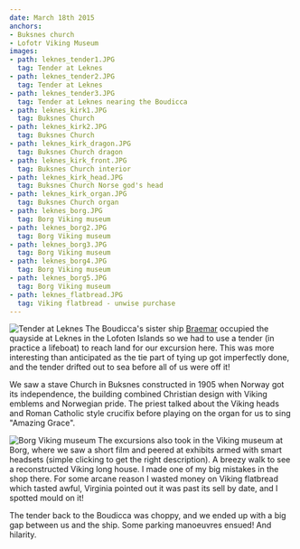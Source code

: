 ```yaml
---
date: March 18th 2015
anchors:
- Buksnes church
- Lofotr Viking Museum
images:
- path: leknes_tender1.JPG
  tag: Tender at Leknes
- path: leknes_tender2.JPG
  tag: Tender at Leknes
- path: leknes_tender3.JPG
  tag: Tender at Leknes nearing the Boudicca
- path: leknes_kirk1.JPG
  tag: Buksnes Church
- path: leknes_kirk2.JPG
  tag: Buksnes Church
- path: leknes_kirk_dragon.JPG
  tag: Buksnes Church dragon
- path: leknes_kirk_front.JPG
  tag: Buksnes Church interior
- path: leknes_kirk_head.JPG
  tag: Buksnes Church Norse god's head
- path: leknes_kirk_organ.JPG
  tag: Buksnes Church organ
- path: leknes_borg.JPG
  tag: Borg Viking museum
- path: leknes_borg2.JPG
  tag: Borg Viking museum
- path: leknes_borg3.JPG
  tag: Borg Viking museum
- path: leknes_borg4.JPG
  tag: Borg Viking museum
- path: leknes_borg5.JPG
  tag: Borg Viking museum
- path: leknes_flatbread.JPG
  tag: Viking flatbread - unwise purchase
---
```

![Tender at Leknes](leknes_tender1.JPG)
The Boudicca's sister ship [Braemar](https://www.fredolsencruises.com/our-ships/our-cruise-ships/braemar)
occupied the quayside at Leknes in the Lofoten Islands so we had to use a tender (in
practice a lifeboat) to reach land for our excursion here. This was more interesting than
anticipated as the tie part of tying up got imperfectly done, and the tender drifted out to sea
before all of us were off it!

We saw a stave Church in Buksnes constructed in 1905 when Norway got its independence, the building
combined Christian design with Viking emblems and Norwegian pride. The priest talked about the
Viking heads and Roman Catholic style crucifix before playing on the
organ for us to sing "Amazing Grace".

![Borg Viking museum](leknes_borg.JPG)
The excursions also took in the Viking museum at Borg, where we saw a short film and peered at
exhibits armed with smart headsets (simple clicking to get the right description). A breezy walk to
see a reconstructed Viking long house. I made one of my big mistakes in the shop there.
For some arcane reason I wasted money on Viking flatbread which tasted awful,
Virginia pointed out it was past its sell by date, and I spotted mould on it!

The tender back to the Boudicca was choppy, and we ended up with a big gap between us and the ship.
Some parking manoeuvres ensued! And hilarity.
